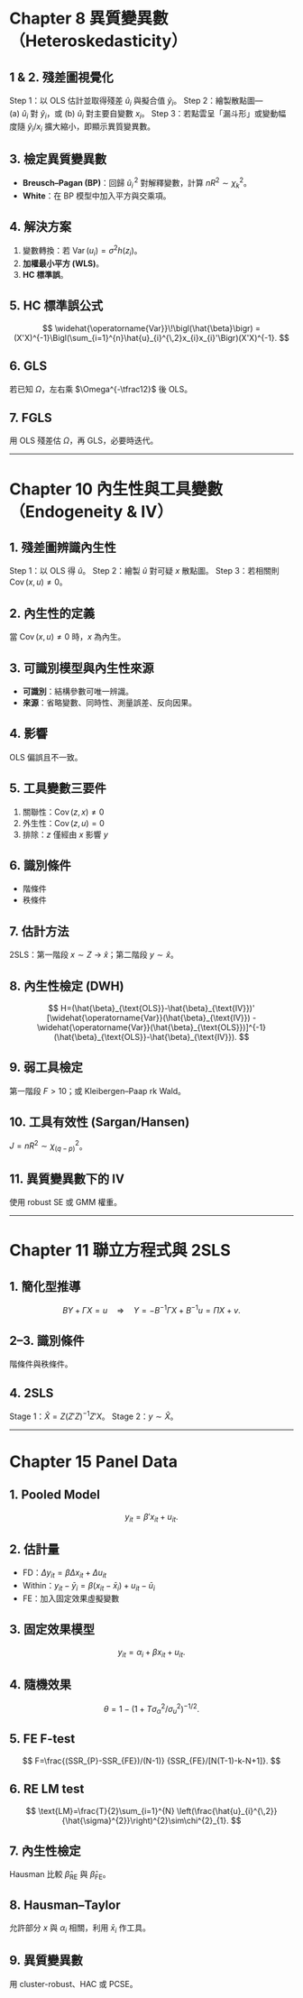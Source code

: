 # Chapter 8 異質變異數（Heteroskedasticity）

## 1 & 2. 殘差圖視覺化

Step 1：以 OLS 估計並取得殘差 $\hat{u}_{i}$ 與擬合值 $\hat{y}_{i}$。
Step 2：繪製散點圖—(a) $\hat{u}_{i}$ 對 $\hat{y}_{i}$，或 (b) $\hat{u}_{i}$ 對主要自變數 $x_{i}$。
Step 3：若點雲呈「漏斗形」或變動幅度隨 $\hat{y}_{i}$/$x_{i}$ 擴大縮小，即顯示異質變異數。

## 3. 檢定異質變異數

* **Breusch–Pagan (BP)**：回歸 $\hat{u}_{i}^{\,2}$ 對解釋變數，計算 $nR^{2}\sim\chi^{2}_{k}$。
* **White**：在 BP 模型中加入平方與交乘項。

## 4. 解決方案

1. 變數轉換：若 $\operatorname{Var}(u_{i})=\sigma^{2}h(z_{i})$。
2. **加權最小平方 (WLS)**。
3. **HC 標準誤**。

## 5. HC 標準誤公式

$$
\widehat{\operatorname{Var}}\!\bigl(\hat{\beta}\bigr)
 =(X'X)^{-1}\Bigl(\sum_{i=1}^{n}\hat{u}_{i}^{\,2}x_{i}x_{i}'\Bigr)(X'X)^{-1}.
$$

## 6. GLS

若已知 $\Omega$，左右乘 $\Omega^{-\tfrac12}$ 後 OLS。

## 7. FGLS

用 OLS 殘差估 $\Omega$，再 GLS，必要時迭代。

---

# Chapter 10 內生性與工具變數（Endogeneity & IV）

## 1. 殘差圖辨識內生性

Step 1：以 OLS 得 $\hat{u}$。
Step 2：繪製 $\hat{u}$ 對可疑 $x$ 散點圖。
Step 3：若相關則 $\operatorname{Cov}(x,u)\neq0$。

## 2. 內生性的定義

當 $\operatorname{Cov}(x,u)\neq0$ 時，$x$ 為內生。

## 3. 可識別模型與內生性來源

* **可識別**：結構參數可唯一辨識。
* **來源**：省略變數、同時性、測量誤差、反向因果。

## 4. 影響

OLS 偏誤且不一致。

## 5. 工具變數三要件

1. 關聯性：$\operatorname{Cov}(z,x)\neq0$
2. 外生性：$\operatorname{Cov}(z,u)=0$
3. 排除：$z$ 僅經由 $x$ 影響 $y$

## 6. 識別條件

* 階條件
* 秩條件

## 7. 估計方法

2SLS：第一階段 $x\sim Z$ → $\hat{x}$；第二階段 $y\sim\hat{x}$。

## 8. 內生性檢定 (DWH)

$$
H=(\hat{\beta}_{\text{OLS}}-\hat{\beta}_{\text{IV}})'
    [\widehat{\operatorname{Var}}(\hat{\beta}_{\text{IV}})
    -\widehat{\operatorname{Var}}(\hat{\beta}_{\text{OLS}})]^{-1}
    (\hat{\beta}_{\text{OLS}}-\hat{\beta}_{\text{IV}}).
$$

## 9. 弱工具檢定

第一階段 $F>10$；或 Kleibergen–Paap rk Wald。

## 10. 工具有效性 (Sargan/Hansen)

$J=nR^{2}\sim\chi^{2}_{(q-p)}$。

## 11. 異質變異數下的 IV

使用 robust SE 或 GMM 權重。

---

# Chapter 11 聯立方程式與 2SLS

## 1. 簡化型推導

$$
BY+\Gamma X=u
\quad\Longrightarrow\quad
Y=-B^{-1}\Gamma X+B^{-1}u=\Pi X+v.
$$

## 2–3. 識別條件

階條件與秩條件。

## 4. 2SLS

Stage 1：$\hat{X}=Z(Z'Z)^{-1}Z'X$。
Stage 2：$y\sim\hat{X}$。

---

# Chapter 15 Panel Data

## 1. Pooled Model

$$
y_{it}=\beta' x_{it}+u_{it}.
$$

## 2. 估計量

* FD：$\Delta y_{it}=\beta\Delta x_{it}+\Delta u_{it}$
* Within：$y_{it}-\bar{y}_{i}=\beta(x_{it}-\bar{x}_{i})+u_{it}-\bar{u}_{i}$
* FE：加入固定效果虛擬變數

## 3. 固定效果模型

$$
y_{it}=\alpha_{i}+\beta x_{it}+u_{it}.
$$

## 4. 隨機效果

$$
\theta=1-\bigl(1+T\sigma_{\alpha}^{2}/\sigma_{u}^{2}\bigr)^{-1/2}.
$$

## 5. FE F-test

$$
F=\frac{(SSR_{P}-SSR_{FE})/(N-1)}
          {SSR_{FE}/[N(T-1)-k-N+1]}.
$$

## 6. RE LM test

$$
\text{LM}=\frac{T}{2}\sum_{i=1}^{N}
\left(\frac{\hat{u}_{i}^{\,2}}{\hat{\sigma}^{2}}\right)^{2}\sim\chi^{2}_{1}.
$$

## 7. 內生性檢定

Hausman 比較 $\hat{\beta}_{\text{RE}}$ 與 $\hat{\beta}_{\text{FE}}$。

## 8. Hausman–Taylor

允許部分 $x$ 與 $\alpha_{i}$ 相關，利用 $\bar{x}_{i}$ 作工具。

## 9. 異質變異數

用 cluster-robust、HAC 或 PCSE。
